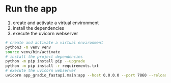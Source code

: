 # Run the app

1. create and activate a virtual environment
2. install the dependencies
3. execute the uvicorn webserver

```bash
# create and activate a virtual environment
python3 -m venv venv
source venv/bin/activate
# install the project dependencies
python -m pip install pip --upgrade
python -m pip install -r requirements.txt
# execute the uvicorn webserver
uvicorn app_gradio_fastapi.main:app --host 0.0.0.0 --port 7860 --reload
```
